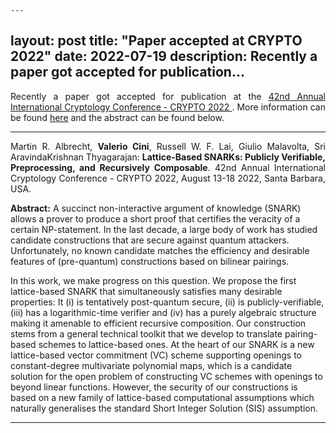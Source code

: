 	---
layout: post
title:  "Paper accepted at CRYPTO 2022"
date:   2022-07-19
description: Recently a paper got accepted for publication...
---

<p class="blockquote" align="justify">Recently a paper got accepted for publication at the <a href="https://crypto.iacr.org/2022/" target="_blank">42nd Annual International Cryptology Conference - CRYPTO 2022 </a>. More information can be found <a href="https://profet.at/pubs/" target="_blank">here</a> and the abstract can be found below.</p>

<hr> 

<p class="blockquote" align="justify">Martin R. Albrecht, <b>Valerio Cini</b>, Russell W. F. Lai, Giulio Malavolta, Sri
AravindaKrishnan Thyagarajan: <b>Lattice-Based SNARKs: Publicly Verifiable, Preprocessing, and Recursively Composable</b>. 42nd Annual International Cryptology Conference - CRYPTO 2022, August 13-18 2022, Santa Barbara, USA.</p>

<p><b>Abstract:</b> A succinct non-interactive argument of knowledge (SNARK) allows a prover to produce a short proof that certifies the veracity of a certain NP-statement. In the last decade, a large body of work has studied candidate constructions that are secure against quantum attackers. Unfortunately, no known candidate matches the efficiency and desirable features of (pre-quantum) constructions based on bilinear pairings.<br>

In this work, we make progress on this question. We propose the first lattice-based SNARK that simultaneously satisfies many desirable properties: It (i) is tentatively post-quantum secure, (ii) is publicly-verifiable, (iii) has a logarithmic-time verifier and (iv) has a purely algebraic structure making it amenable to efficient recursive composition. Our construction stems from a general technical toolkit that we develop to translate pairing-based schemes to lattice-based ones. At the heart of our SNARK is a new lattice-based vector commitment (VC) scheme supporting openings to constant-degree multivariate polynomial maps, which is a candidate solution for the open problem of constructing VC schemes with openings to beyond linear functions. However, the security of our constructions is based on a new family of lattice-based computational assumptions which naturally generalises the standard Short Integer Solution (SIS) assumption.</p>
<hr>  
